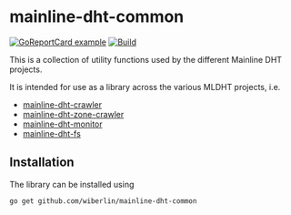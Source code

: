 # mainline-dht-common

[![GoReportCard example](https://goreportcard.com/badge/github.com/wiberlin/mainline-dht-common)](https://goreportcard.com/report/github.com/wiberlin/mainline-dht-common)
[![Build](https://github.com/wiberlin/mainline-dht-common/actions/workflows/ci.yml/badge.svg)](https://github.com/wiberlin/mainline-dht-common/actions/workflows/ci.yml)

This is a collection of utility functions used by the different Mainline DHT projects.

It is intended for use as a library across the various MLDHT projects, i.e.

- [mainline-dht-crawler](https://github.com/cndolo/mainline-dht-crawler)
- [mainline-dht-zone-crawler]()
- [mainline-dht-monitor](https://gitlab.informatik.hu-berlin.de/wfg17/mainline-dht-monitor)
- [mainline-dht-fs](https://gitlab.informatik.hu-berlin.de/wfg17/mainline-dht-fs)

## Installation

The library can be installed using 

`go get github.com/wiberlin/mainline-dht-common`
